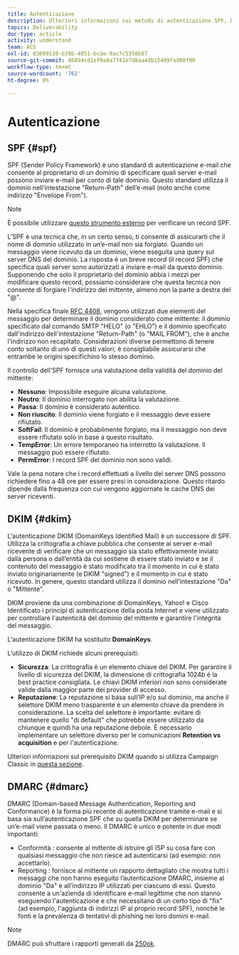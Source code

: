 ```yaml
---
title: Autenticazione
description: Ulteriori informazioni sui metodi di autenticazione SPF, DKIM e DMARC.
topics: Deliverability
doc-type: article
activity: understand
team: ACS
exl-id: 03609139-b39b-4051-bcde-9ac7c5358b87
source-git-commit: d6094cd2ef0a8a7741e7d8aa4db15499fad08f90
workflow-type: tm+mt
source-wordcount: '762'
ht-degree: 0%

---
```


# Autenticazione

## SPF {#spf}

SPF (Sender Policy Framework) è uno standard di autenticazione e-mail che consente al proprietario di un dominio di specificare quali server e-mail possono inviare e-mail per conto di tale dominio. Questo standard utilizza il dominio nell’intestazione &quot;Return-Path&quot; dell’e-mail (noto anche come indirizzo &quot;Envelope From&quot;).

>[!NOTE]
>
>È possibile utilizzare [questo strumento esterno](https://www.kitterman.com/spf/validate.html) per verificare un record SPF.

L’SPF è una tecnica che, in un certo senso, ti consente di assicurarti che il nome di dominio utilizzato in un’e-mail non sia forgiato. Quando un messaggio viene ricevuto da un dominio, viene eseguita una query sul server DNS del dominio. La risposta è un breve record (il record SPF) che specifica quali server sono autorizzati a inviare e-mail da questo dominio. Supponendo che solo il proprietario del dominio abbia i mezzi per modificare questo record, possiamo considerare che questa tecnica non consente di forgiare l&#39;indirizzo del mittente, almeno non la parte a destra del &quot;@&quot;.

Nella specifica finale [RFC 4408](https://www.rfc-editor.org/info/rfc4408), vengono utilizzati due elementi del messaggio per determinare il dominio considerato come mittente: il dominio specificato dal comando SMTP &quot;HELO&quot; (o &quot;EHLO&quot;) e il dominio specificato dall&#39;indirizzo dell&#39;intestazione &quot;Return-Path&quot; (o &quot;MAIL FROM&quot;), che è anche l&#39;indirizzo non recapitato. Considerazioni diverse permettono di tenere conto soltanto di uno di questi valori; è consigliabile assicurarsi che entrambe le origini specifichino lo stesso dominio.

Il controllo dell&#39;SPF fornisce una valutazione della validità del dominio del mittente:

* **Nessuno**: Impossibile eseguire alcuna valutazione.
* **Neutro**: Il dominio interrogato non abilita la valutazione.
* **Passa**: Il dominio è considerato autentico.
* **Non riuscito**: Il dominio viene forgiato e il messaggio deve essere rifiutato.
* **SoftFail**: Il dominio è probabilmente forgiato, ma il messaggio non deve essere rifiutato solo in base a questo risultato.
* **TempError**: Un errore temporaneo ha interrotto la valutazione. Il messaggio può essere rifiutato.
* **PermError**: I record SPF del dominio non sono validi.

Vale la pena notare che i record effettuati a livello dei server DNS possono richiedere fino a 48 ore per essere presi in considerazione. Questo ritardo dipende dalla frequenza con cui vengono aggiornate le cache DNS dei server riceventi.

## DKIM {#dkim}

L&#39;autenticazione DKIM (DomainKeys Identified Mail) è un successore di SPF. Utilizza la crittografia a chiave pubblica che consente al server e-mail ricevente di verificare che un messaggio sia stato effettivamente inviato dalla persona o dall’entità da cui sostiene di essere stato inviato e se il contenuto del messaggio è stato modificato tra il momento in cui è stato inviato originariamente (e DKIM &quot;signed&quot;) e il momento in cui è stato ricevuto. In genere, questo standard utilizza il dominio nell’intestazione &quot;Da&quot; o &quot;Mittente&quot;.

DKIM proviene da una combinazione di DomainKeys, Yahoo! e Cisco Identificato i principi di autenticazione della posta Internet e viene utilizzato per controllare l&#39;autenticità del dominio del mittente e garantire l&#39;integrità del messaggio.

L&#39;autenticazione DKIM ha sostituito **DomainKeys**.

L’utilizzo di DKIM richiede alcuni prerequisiti:

* **Sicurezza**: La crittografia è un elemento chiave del DKIM. Per garantire il livello di sicurezza del DKIM, la dimensione di crittografia 1024b è la best practice consigliata. Le chiavi DKIM inferiori non sono considerate valide dalla maggior parte dei provider di accesso.
* **Reputazione**: La reputazione si basa sull’IP e/o sul dominio, ma anche il selettore DKIM meno trasparente è un elemento chiave da prendere in considerazione. La scelta del selettore è importante: evitare di mantenere quello &quot;di default&quot; che potrebbe essere utilizzato da chiunque e quindi ha una reputazione debole. È necessario implementare un selettore diverso per le comunicazioni **Retention vs acquisition** e per l&#39;autenticazione.

Ulteriori informazioni sul prerequisito DKIM quando si utilizza Campaign Classic in [questa sezione](/help/additional-resources/acc-technical-recommendations.md#dkim-acc).

## DMARC {#dmarc}

DMARC (Domain-based Message Authentication, Reporting and Conformance) è la forma più recente di autenticazione tramite e-mail e si basa sia sull’autenticazione SPF che su quella DKIM per determinare se un’e-mail viene passata o meno. Il DMARC è unico e potente in due modi importanti:

* Conformità : consente al mittente di istruire gli ISP su cosa fare con qualsiasi messaggio che non riesce ad autenticarsi (ad esempio: non accettarlo).
* Reporting : fornisce al mittente un rapporto dettagliato che mostra tutti i messaggi che non hanno eseguito l’autenticazione DMARC, insieme al dominio &quot;Da&quot; e all’indirizzo IP utilizzati per ciascuno di essi. Questo consente a un&#39;azienda di identificare e-mail legittime che non stanno eseguendo l&#39;autenticazione e che necessitano di un certo tipo di &quot;fix&quot; (ad esempio, l&#39;aggiunta di indirizzi IP al proprio record SPF), nonché le fonti e la prevalenza di tentativi di phishing nei loro domini e-mail.

>[!NOTE]
>
>DMARC può sfruttare i rapporti generati da [250ok](https://250ok.com/).

